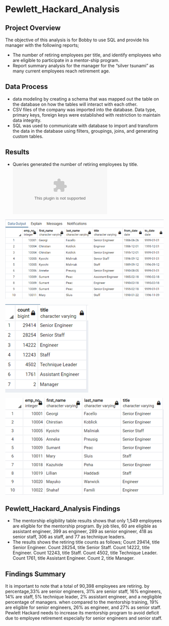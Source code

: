 # Pewlett_Hackard_Analysis
## Project Overview
The objective of this analysis is for Bobby to use SQL and provide his manager with the following reports;
* The number of retiring employees per title, and identify employees who are eligible to participate in a mentor-ship program. 
* Report summary analysis for the manager for the “silver tsunami” as many current employees reach retirement age.
 
 ## Data Process
* data modeling by creating a schema that was mapped out the table on the database on how the tables will interact with each other.  
* CSV files of the company was imported into the database. Data type, primary keys, foreign keys were established with restriction to maintain data integrity. 
* SQL was used to communicate with database to import and transform the data in the database using filters, groupings, joins, and generating custom tables. 

## Results
 * Queries generated the number of retiring employees by title.
 ![Mentorship_eligibility.PNG](https://github.com/gracemarshall/Pewlett-Hackard-Analysis/blob/main/Data/mentorship_eligibility.csv)
 
 ![Retirement_title.PNG](https://github.com/gracemarshall/Pewlett-Hackard-Analysis/blob/main/Retirement_title.PNG)
 
 ![Retiring_titles.PNG](https://github.com/gracemarshall/Pewlett-Hackard-Analysis/blob/main/Retiring_titles.PNG)
 
 ![Unique_titles.PNG](https://github.com/gracemarshall/Pewlett-Hackard-Analysis/blob/main/Unique_titles.PNG)
    
  ## Pewlett_Hackard_Analysis Findings
* The mentorship eligibility table results shows that only 1,549 employees are eligible for the mentorship program. By job tiles, 60 are eligible as assistant engineer, 399 as engineer, 289 as senior engineer, 418 as senior staff, 306 as staff, and 77 as technique leaders.
* The results shows the retiring title counts as follows;
Count 29414, title Senior Engineer.
Count 28254, title Senior Staff.
Count 14222, title Engineer.
Count 12243, title Staff.
Count 4502, title Technique Leader.
Count 1761, title Assistant Engineer.
Count 2, title Manager.

## Findings Summary
It is important to note that a total of 90,398 employees are retiring. by percentage,33% are senior engineers, 31% are senior staff, 16% engineers, 14% are staff, 5% technique leader, 2% assistant engineer, and a negligible percentage of managers. when compared to the mentorship training, 19% are eligible for senior engineers, 26% as engineer, and 27% as senior staff. Pewlett Hackard needs to increase its mentorship program to avoid deficit due to employee retirement especially for senior engineers and senior staff. 

	
	
	
	


 
